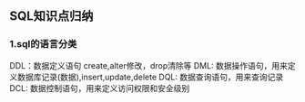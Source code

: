 ## SQL知识点归纳

### 1.sql的语言分类

DDL：数据定义语句 create,alter修改，drop清除等
DML: 数据操作语句，用来定义数据库记录(数据),insert,update,delete
DQL: 数据查询语句，用来查询记录
DCL: 数据控制语句，用来定义访问权限和安全级别



